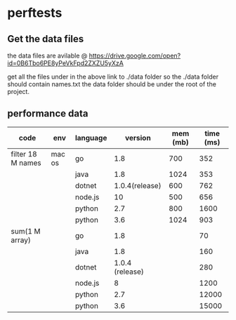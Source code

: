 # perftests

## Get the data files
the data files are avilable @ 
https://drive.google.com/open?id=0B6Tbo6PE8yPeVkFpd2ZXZU5yXzA

get all the files under in the above link to ./data folder
so the ./data folder should contain names.txt
the data folder should be under the root of the project.


## performance data
| code               | env    | language | version         | mem (mb) | time (ms) |
|--------------------|--------|----------|-----------------|----------|-----------|
| filter 18 M names  | mac os | go       | 1.8             | 700      | 352       |
|                    |        | java     | 1.8             | 1024     | 353       |
|                    |        | dotnet   | 1.0.4(release)  | 600      | 762       |
|                    |        | node.js  | 10              | 500      | 656       |
|                    |        | python   | 2.7             | 800      | 1600      |
|                    |        | python   | 3.6             | 1024     | 903       |
| sum(1 M array)     |        | go       | 1.8             |          | 70        |
|                    |        | java     | 1.8             |          | 160       |
|                    |        | dotnet   | 1.0.4 (release) |          | 280       |
|                    |        | node.js  | 8               |          | 1200      |
|                    |        | python   | 2.7             |          | 12000     |
|                    |        | python   | 3.6             |          | 15000     |
